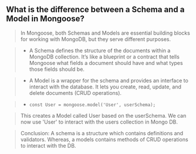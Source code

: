 ## What is the difference between a Schema and a Model in Mongoose?
> In Mongoose, both Schemas and Models are essential building blocks for working with MongoDB, but they serve different purposes.

>  - A Schema defines the structure of the documents within a MongoDB collection. It’s like a blueprint or a contract that tells Mongoose what fields a document should have and what types those fields should be.

>  - A Model is a wrapper for the schema and provides an interface to interact with the database. It lets you create, read, update, and delete documents (CRUD operations).

>  - `const User = mongoose.model('User', userSchema);`

>  This creates a Model called User based on the userSchema. We can now use 'User' to interact with the users collection in Mongo DB.

> Conclusion: A schema is a structure which contains definitions and validators. Whereas, a models contains methods of CRUD operations to interact with the DB.

